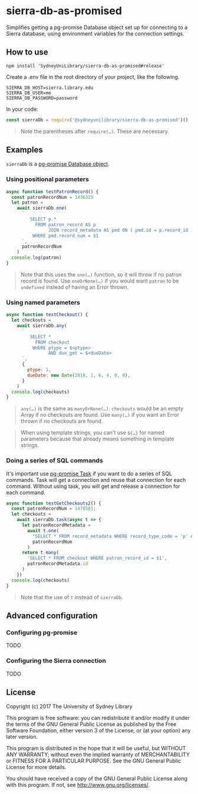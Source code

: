 # sierra-db-as-promised

Simplifies getting a pg-promise Database object set up for connecting to a
Sierra database, using environment variables for the connection settings.




## How to use

```
npm install 'SydneyUniLibrary/sierra-db-as-promised#release'
```

Create a .env file in the root directory of your project, like the following.

```
SIERRA_DB_HOST=sierra.library.edu
SIERRA_DB_USER=me
SIERRA_DB_PASSWORD=password
```

In your code:

```javascript
const sierraDb = require('@sydneyunilibrary/sierra-db-as-promised')()
```

> Note the parentheses after `require(…)`. These are necessary.




## Examples

`sierraDb` is a [pg-promise Database object](http://vitaly-t.github.io/pg-promise/Database.html).


### Using positional parameters

```javascript
async function testPatronRecord() {
  const patronRecordNum = 1436323
  let patron =
    await sierraDb.one(
      `
         SELECT p.*
           FROM patron_record AS p
                JOIN record_metadata AS pmd ON ( pmd.id = p.record_id )
          WHERE pmd.record_num = $1
      `,
      patronRecordNum
    )
  console.log(patron)
}
```

> Note that this uses the `one(…)` function, so it will throw if no patron record is found.
> Use `oneOrNone(…)` if you would want `patron` to be `undefined` instead of having an Error thrown.


### Using named parameters

```javascript
async function testCheckout() {
  let checkouts =
    await sierraDb.any(
      `
         SELECT *
           FROM checkout
          WHERE ptype = $<ptype>
                AND due_gmt = $<dueDate>
      `,
      {
        ptype: 1,
        dueDate: new Date(2018, 1, 6, 4, 0, 0),
      }
    )
  console.log(checkouts)
}
```

> `any(…)` is the same as `manyOrNone(…)`. `checkouts` would be an empty Array if no checkouts are found.
> Use `many(…)` if you want an Error thrown if no checkouts are found.

> When using template strings, you can't use `${…}` for named parameters because that already means something in template strings.


### Doing a series of SQL commands

It's important use [pg-promise Task](http://vitaly-t.github.io/pg-promise/Database.html#task) if you want
to do a series of SQL commands. Task will get a connection and reuse that connection for each command.
Without using task, you will get and release a connection for each command.

```javascript
async function testGetCheckouts2() {
  const patronRecordNum = 1470581;
  let checkouts =
    await sierraDb.task(async t => {
      let patronRecordMetadata =
        await t.one(
          "SELECT * FROM record_metadata WHERE record_type_code = 'p' AND record_num = $1",
          patronRecordNum
        )
      return t.many(
        'SELECT * FROM checkout WHERE patron_record_id = $1',
        patronRecordMetadata.id
      )
    })
  console.log(checkouts)
}
```

> Note that the use of `t` instead of `sierraDb`.




## Advanced configuration


### Configuring pg-promise

TODO


### Configuring the Sierra connection

TODO




## License

Copyright (c) 2017  The University of Sydney Library

This program is free software: you can redistribute it and/or modify
it under the terms of the GNU General Public License as published by
the Free Software Foundation, either version 3 of the License, or
(at your option) any later version.

This program is distributed in the hope that it will be useful,
but WITHOUT ANY WARRANTY; without even the implied warranty of
MERCHANTABILITY or FITNESS FOR A PARTICULAR PURPOSE.  See the
GNU General Public License for more details.

You should have received a copy of the GNU General Public License
along with this program.  If not, see <http://www.gnu.org/licenses/>.
